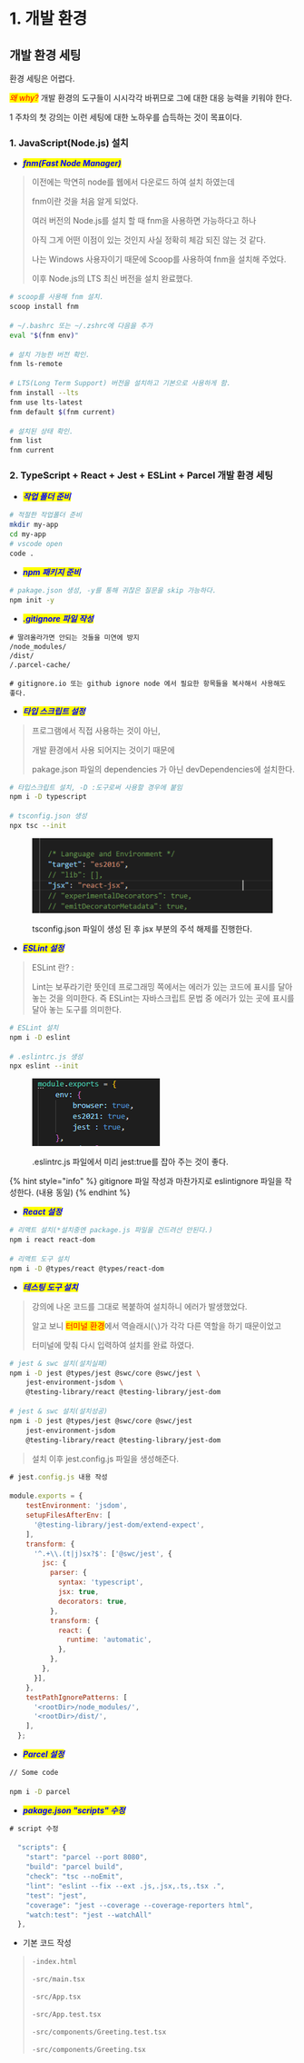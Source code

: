 # 1. 개발 환경

## **개발 환경 세팅** <a href="#undefined-2" id="undefined-2"></a>

환경 세팅은 어렵다.

_<mark style="color:red;">왜 why?</mark>_ 개발 환경의 도구들이 시시각각 바뀌므로 그에  대한 대응 능력을 키워야 한다.

1 주차의 첫 강의는 이런 세팅에 대한 노하우를 습득하는 것이 목표이다.



### 1. JavaScript(Node.js) 설치

* _<mark style="color:blue;">**fnm(Fast Node Manager)**</mark>_

> 이전에는 막연히 node를 웹에서 다운로드 하여 설치 하였는데
>
> fnm이란 것을 처음 알게 되었다.&#x20;
>
> 여러 버전의 Node.js를 설치 할 때 fnm을 사용하면 가능하다고 하나
>
> 아직 그게 어떤 이점이 있는 것인지 사실 정확히 체감 되진 않는 것 같다.
>
> 나는 Windows 사용자이기 때문에 Scoop를 사용하여 fnm을 설치해 주었다.
>
> 이후 Node.js의 LTS 최신 버전을 설치 완료했다.

```bash
# scoop를 사용해 fnm 설치.
scoop install fnm

# ~/.bashrc 또는 ~/.zshrc에 다음을 추가
eval "$(fnm env)"

# 설치 가능한 버전 확인.
fnm ls-remote

# LTS(Long Term Support) 버전을 설치하고 기본으로 사용하게 함.
fnm install --lts
fnm use lts-latest
fnm default $(fnm current)

# 설치된 상태 확인.
fnm list
fnm current
```

###

### 2. TypeScript + React + Jest + ESLint + Parcel 개발 환경 세팅

* _<mark style="color:blue;">**작업 폴더 준비**</mark>_

```bash
# 적절한 작업폴더 준비
mkdir my-app
cd my-app
# vscode open
code .
```

* _<mark style="color:blue;">**npm 패키지 준비**</mark>_

```bash
# pakage.json 생성, -y를 통해 귀찮은 질문을 skip 가능하다.
npm init -y
```

* _<mark style="color:blue;">**.gitignore 파일 작성**</mark>_

```gitignore
# 딸려올라가면 안되는 것들을 미연에 방지
/node_modules/
/dist/
/.parcel-cache/

# gitignore.io 또는 github ignore node 에서 필요한 항목들을 복사해서 사용해도 좋다.
```

* _<mark style="color:blue;">**타입 스크립트 설정**</mark>_

> 프로그램에서 직접 사용하는 것이 아닌,&#x20;
>
> 개발 환경에서 사용 되어지는 것이기 때문에&#x20;
>
> pakage.json 파일의 dependencies 가 아닌 devDependencies에 설치한다.

```bash
# 타입스크립트 설치, -D :도구로써 사용할 경우에 붙임
npm i -D typescript

# tsconfig.json 생성
npx tsc --init
```

<figure><img src="../../.gitbook/assets/image (1).png" alt=""><figcaption><p>tsconfig.json 파일이 생성 된 후 jsx 부분의 주석 해제를 진행한다.</p></figcaption></figure>

* _<mark style="color:blue;">**ESLint 설정**</mark>_

> ESLint 란? :&#x20;
>
> Lint는 보푸라기란 뜻인데 프로그래밍 쪽에서는 에러가 있는 코드에 표시를 달아 놓는 것을 의미한다. 즉 ESLint는 자바스크립트 문법 중 에러가 있는 곳에 표시를 달아 놓는 도구를 의미한다.

```bash
# ESLint 설치
npm i -D eslint

# .eslintrc.js 생성
npx eslint --init
```

<figure><img src="../../.gitbook/assets/image.png" alt=""><figcaption><p>.eslintrc.js 파일에서 미리 jest:true를 잡아 주는 것이 좋다.</p></figcaption></figure>

{% hint style="info" %}
gitignore 파일 작성과 마찬가지로 eslintignore 파일을 작성한다. (내용 동일)
{% endhint %}



* _<mark style="color:blue;">**React 설정**</mark>_

```bash
# 리액트 설치(*설치중엔 package.js 파일을 건드려선 안된다.)
npm i react react-dom

# 리액트 도구 설치
npm i -D @types/react @types/react-dom
```

* _<mark style="color:blue;">**테스팅 도구 설치**</mark>_

> 강의에 나온 코드를 그대로 복붙하여 설치하니 에러가 발생했었다.
>
> 알고 보니 <mark style="color:red;">터미널 환경</mark>에서 역슬래시(`\`)가 각각 다른 역할을 하기 때문이었고
>
> 터미널에 맞춰 다시 입력하여 설치를 완료 하였다.

```bash
# jest & swc 설치(설치실패)
npm i -D jest @types/jest @swc/core @swc/jest \
    jest-environment-jsdom \
    @testing-library/react @testing-library/jest-dom

# jest & swc 설치(설치성공)
npm i -D jest @types/jest @swc/core @swc/jest 
    jest-environment-jsdom 
    @testing-library/react @testing-library/jest-dom
```

> 설치 이후 jest.config.js 파일을 생성해준다.

```javascript
# jest.config.js 내용 작성

module.exports = {
    testEnvironment: 'jsdom',
    setupFilesAfterEnv: [
      '@testing-library/jest-dom/extend-expect',
    ],
    transform: {
      '^.+\\.(t|j)sx?$': ['@swc/jest', {
        jsc: {
          parser: {
            syntax: 'typescript',
            jsx: true,
            decorators: true,
          },
          transform: {
            react: {
              runtime: 'automatic',
            },
          },
        },
      }],
    },
    testPathIgnorePatterns: [
      '<rootDir>/node_modules/',
      '<rootDir>/dist/',
    ],
  };
```

* _<mark style="color:blue;">**Parcel 설정**</mark>_

```bash
// Some code

npm i -D parcel
```

* _<mark style="color:blue;">**pakage.json "scripts" 수정**</mark>_

```javascript
# script 수정

  "scripts": {
    "start": "parcel --port 8080",
    "build": "parcel build",
    "check": "tsc --noEmit",
    "lint": "eslint --fix --ext .js,.jsx,.ts,.tsx .",
    "test": "jest",
    "coverage": "jest --coverage --coverage-reporters html",
    "watch:test": "jest --watchAll"
  },
```

* 기본 코드 작성

> `-index.html`
>
> `-src/main.tsx`
>
> `-src/App.tsx`
>
> `-src/App.test.tsx`
>
> `-src/components/Greeting.test.tsx`
>
> `-src/components/Greeting.tsx`
